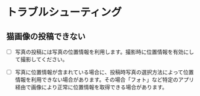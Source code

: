# トラブルシューティング

## 猫画像の投稿できない
- [ ] 写真の投稿には写真の位置情報を利用します。撮影時に位置情報を有効にして撮影してください。
- [ ] 写真に位置情報が含まれている場合に、投稿時写真の選択方法によって位置情報を利用できない場合があります。その場合「フォト」など特定のアプリ経由で画像により正常に位置情報を取得できる場合があります。

